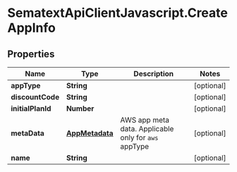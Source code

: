 # SematextApiClientJavascript.CreateAppInfo

## Properties

| Name              | Type                              | Description                                          | Notes      |
| ----------------- | --------------------------------- | ---------------------------------------------------- | ---------- |
| **appType**       | **String**                        |                                                      | [optional] |
| **discountCode**  | **String**                        |                                                      | [optional] |
| **initialPlanId** | **Number**                        |                                                      | [optional] |
| **metaData**      | [**AppMetadata**](AppMetadata.md) | AWS app meta data. Applicable only for `aws` appType | [optional] |
| **name**          | **String**                        |                                                      | [optional] |
